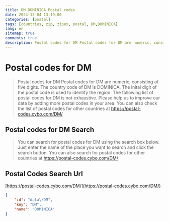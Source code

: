 ```yaml
---
title: DM DOMINICA Postal codes 
date: 2024-12-04 13:19:00
categories: [postal]
tags: [countries, zip, zipex, postal, DM,DOMINICA]
lang: en
sitemap: true
comments: true
description: Postal codes for DM Postal codes for DM are numeric, consisting of five digits. The country code of DM is DOMINICA. The inital digit of the postal code is used to identify the region. The following list of postal codes for DM is not exhaustive. Please help us to improve our data by adding more postal codes in your area. You can also check the list of postal codes for other countries at https://postal-codes.cybo.com/DM/
---
```


# Postal codes for DM
> Postal codes for DM Postal codes for DM are numeric, consisting of five digits. The country code of DM is DOMINICA. The inital digit of the postal code is used to identify the region. The following list of postal codes for DM is not exhaustive. Please help us to improve our data by adding more postal codes in your area. You can also check the list of postal codes for other countries at https://postal-codes.cybo.com/DM/

## Postal codes for DM Search 
> You can search for postal codes for DM using the search box below. Just enter the name of the place you want to search and click the search button. You can also search for postal codes for other countries at https://postal-codes.cybo.com/DM/

## Postal Codes Search Url

[https://postal-codes.cybo.com/DM/](https://postal-codes.cybo.com/DM/)
```json
{
    "id": "data\/DM",
    "key": "DM",
    "name": "DOMINICA"
}
```

